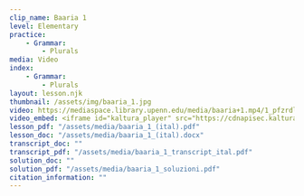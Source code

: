 ```yaml
---
clip_name: Baaria 1
level: Elementary
practice: 
    - Grammar: 
        - Plurals
media: Video
index: 
    - Grammar: 
        - Plurals
layout: lesson.njk
thumbnail: /assets/img/baaria_1.jpg
video: https://mediaspace.library.upenn.edu/media/baaria+1.mp4/1_pfzrdlow
video_embed: <iframe id="kaltura_player" src="https://cdnapisec.kaltura.com/p/1147242/sp/114724200/embedIframeJs/uiconf_id/9757771/partner_id/1147242?iframeembed=true&playerId=kaltura_player&entry_id=1_pfzrdlow&flashvars[streamerType]=auto&amp;flashvars[localizationCode]=en&amp;flashvars[sideBarContainer.plugin]=true&amp;flashvars[sideBarContainer.position]=left&amp;flashvars[sideBarContainer.clickToClose]=true&amp;flashvars[chapters.plugin]=true&amp;flashvars[chapters.layout]=vertical&amp;flashvars[chapters.thumbnailRotator]=false&amp;flashvars[streamSelector.plugin]=true&amp;flashvars[EmbedPlayer.SpinnerTarget]=videoHolder&amp;flashvars[dualScreen.plugin]=true&amp;flashvars[Kaltura.addCrossoriginToIframe]=true&amp;&wid=1_l2kaw9lo" width="400" height="285" allowfullscreen webkitallowfullscreen mozAllowFullScreen allow="autoplay *; fullscreen *; encrypted-media *" sandbox="allow-downloads allow-forms allow-same-origin allow-scripts allow-top-navigation allow-pointer-lock allow-popups allow-modals allow-orientation-lock allow-popups-to-escape-sandbox allow-presentation allow-top-navigation-by-user-activation" frameborder="0" title="baaria 1.mp4"></iframe>
lesson_pdf: "/assets/media/baaria_1_(ital).pdf"
lesson_doc: "/assets/media/baaria_1_(ital).docx"
transcript_doc: ""
transcript_pdf: "/assets/media/baaria_1_transcript_ital.pdf"
solution_doc: ""
solution_pdf: "/assets/media/baaria_1_soluzioni.pdf"
citation_information: ""
---
```

